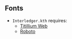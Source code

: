 ## Fonts
- `Interledger.kth` requires:
    - [Titillium Web](https://fonts.google.com/specimen/Titillium+Web)
    - [Roboto](https://fonts.google.com/specimen/Roboto)